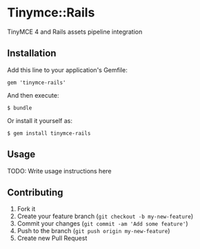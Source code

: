# Tinymce::Rails

TinyMCE 4 and Rails assets pipeline integration

## Installation

Add this line to your application's Gemfile:

    gem 'tinymce-rails'

And then execute:

    $ bundle

Or install it yourself as:

    $ gem install tinymce-rails

## Usage

TODO: Write usage instructions here

## Contributing

1. Fork it
2. Create your feature branch (`git checkout -b my-new-feature`)
3. Commit your changes (`git commit -am 'Add some feature'`)
4. Push to the branch (`git push origin my-new-feature`)
5. Create new Pull Request
